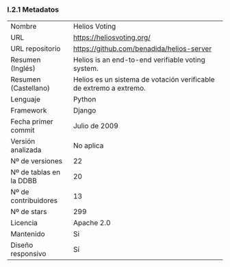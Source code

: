 ### I.2.1 Metadatos

<table>
  <tr>
    <td>Nombre</td>
    <td>Helios Voting</td>
  </tr>
  <tr>
    <td>URL</td>
    <td><a href="https://heliosvoting.org/">https://heliosvoting.org/</a> </td>
  </tr>
  <tr>
    <td>URL repositorio</td>
    <td><a href="https://github.com/benadida/helios-server">https://github.com/benadida/helios-server</a> </td>
  </tr>
  <tr>
    <td>Resumen (Inglés)</td>
    <td>Helios is an end-to-end verifiable voting system.</td>
  </tr>
  <tr>
    <td>Resumen (Castellano)</td>
    <td>Helios es un sistema de votación verificable de extremo a extremo.</td>
  </tr>
  <tr>
    <td>Lenguaje</td>
    <td>Python</td>
  </tr>
  <tr>
    <td>Framework</td>
    <td>Django</td>
  </tr>
  <tr>
    <td>Fecha primer commit</td>
    <td>Julio de 2009</td>
  </tr>
  <tr>
    <td>Versión analizada</td>
    <td>No aplica</td>
  </tr>
  <tr>
    <td>Nº de versiones</td>
    <td>22</td>
  </tr>
  <tr>
    <td>Nº de tablas en la DDBB</td>
    <td>20</td>
  </tr>
  <tr>
    <td>Nº de contribuidores</td>
    <td>13</td>
  </tr>
  <tr>
    <td>Nº de stars</td>
    <td>299</td>
  </tr>
  <tr>
    <td>Licencia</td>
    <td> Apache 2.0</td>
  </tr>
  <tr>
    <td>Mantenido</td>
    <td>Si</td>
  </tr>
  <tr>
    <td>Diseño responsivo</td>
    <td>Sí</td>
  </tr>
</table>


 


